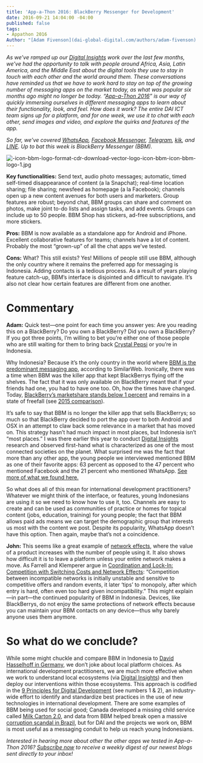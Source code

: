 ```yaml
---
title: 'App-a-Thon 2016: BlackBerry Messenger for Development'
date: 2016-09-21 14:04:00 -04:00
published: false
tags:
- Appathon 2016
Author: "[Adam Fivenson](dai-global-digital.com/authors/adam-fivenson) & [John DeRiggi](dai-global-digital.com/authors/john-deriggi/)"
---
```


*As we’ve ramped up our [Digital Insights](http://dai-global-digital.com/tags/?tag=digital-insights) work over the last few months, we’ve had the opportunity to talk with people around Africa, Asia, Latin America, and  the Middle East about the digital tools they use to stay in touch with each other and the world around them. These conversations have reminded us that we have to work hard to stay on top of the growing number of messaging apps on the market today, as what was popular six months ago might no longer be today. “[App-a-Thon 2016](http://dai-global-digital.com/tags/?tag=appathon-2016)” is our way of quickly immersing ourselves in different messaging apps to learn about their functionality, look, and feel. How does it work? The entire DAI ICT team signs up for a platform, and for one week, we use it to chat with each other, send images and video, and explore the quirks and features of the app.*

*So far, we’ve covered [WhatsApp](http://dai-global-digital.com/whatsapp-appathon-2016.html), [Facebook Messenger](http://dai-global-digital.com/facebook-messenger.html), [Telegram](http://dai-global-digital.com/app-a-thon-2016-telegram-for-development.html), [kik](http://dai-global-digital.com/appathon-2016-kik-for-development.html), and [LINE](http://dai-global-digital.com/app-a-thon-2016-line-for-development.html). Up to bat this week is BlackBerry Messenger (BBM).*

<!--more-->

![-icon-bbm-logo-format-cdr-download-vector-logo-icon-bbm-icon-bbm-logo-1.jpg](/uploads/-icon-bbm-logo-format-cdr-download-vector-logo-icon-bbm-icon-bbm-logo-1.jpg)

**Key functionalities:** Send text, audio photo messages; automatic, timed self-timed disappearance of content (a la Snapchat); real-time location sharing; file sharing; newsfeed as homepage (a la Facebook); channels open up a new content avenues for both users and marketers. Group features are robust; beyond chat, BBM groups can share and comment on photos, make joint to-do lists and assign tasks, and add events. Groups can include up to 50 people. BBM Shop has stickers, ad-free subscriptions, and more stickers.

**Pros:** BBM is now available as a standalone app for Android and iPhone. Excellent collaborative features for teams; channels have a lot of content. Probably the most “grown-up” of all the chat apps we’ve tested.

**Cons:** What? This still exists? Yes! Millions of people still use BBM, although the only country where it remains the preferred app for messaging is Indonesia. Adding contacts is a tedious process. As a result of years playing feature catch-up, BBM’s interface is disjointed and difficult to navigate. It’s also not clear how certain features are different from one another.

# **Commentary**

**Adam:** Quick test—one point for each time you answer yes: Are you reading this on a BlackBerry? Do you own a BlackBerry? Did you own a BlackBerry? If you got three points, I’m willing to bet you’re either one of those people who are still waiting for them to bring back [Crystal Pepsi](https://www.youtube.com/watch?v=KPvyq_KmXhc) or you’re in Indonesia.

Why Indonesia? Because it’s the only country in the world where [BBM is the predominant messaging app](https://www.similarweb.com/blog/worldwide-messaging-apps), according to SimilarWeb. Ironically, there was a time when BBM was the killer app that kept BlackBerrys flying off the shelves. The fact that it was only available on BlackBerry meant that if your friends had one, you had to have one too. Oh, how the times have changed. Today, [BlackBerry’s marketshare stands below 1 percent](http://bgr.com/2016/05/23/smartphone-market-share-q1-2016/) and remains in a state of freefall (see [2015 comparison](http://bgr.com/2016/05/23/smartphone-market-share-q1-2016/)).

It’s safe to say that BBM is no longer the killer app that sells BlackBerrys; so much so that BlackBerry decided to port the app over to both Android and OSX in an attempt to claw back some relevance in a market that has moved on. This strategy hasn’t had much impact in most places, but Indonesia isn’t “most places.” I was there earlier this year to conduct [Digital Insights](http://dai-global-digital.com/where-whatsapp-is-just-another-bbm-clone-digital-insights-indonesia.html) research and observed first-hand what is characterized as one of the most connected societies on the planet. What surprised me was the fact that more than any other app, the young people we interviewed mentioned BBM as one of their favorite apps: 63 percent as opposed to the 47 percent who mentioned Facebook and the 21 percent who mentioned WhatsApp. [See more of what we found here.](http://dai-global-digital.com/where-whatsapp-is-just-another-bbm-clone-digital-insights-indonesia.html)

So what does all of this mean for international development practitioners? Whatever we might think of the interface, or features, young Indonesians are using it so we need to know how to use it, too. Channels are easy to create and can be used as communities of practice or homes for topical content (jobs, education, training) for young people; the fact that BBM allows paid ads means we can target the demographic group that interests us most with the content we post. Despite its popularity, WhatsApp doesn’t have this option. Then again, maybe that’s not a coincidence.

**John:** This seems like a great example of [network effects](https://en.wikipedia.org/wiki/Network_effect), where the value of a product increases with the number of people using it. It also shows how difficult it is to leave a platform unless your entire network makes a move. As Farrell and Klemperer argue in [Coordination and Lock-In: Competition with Switching Costs and Network Effects](http://www.sciencedirect.com/science/article/pii/S1573448X06030317): “Competition between incompatible networks is initially unstable and sensitive to competitive offers and random events, it later ‘tips’ to monopoly, after which entry is hard, often even too hard given incompatibility.” This might explain—in part—the continued popularity of BBM in Indonesia. Devices, like BlackBerrys, do not enjoy the same protections of network effects because you can maintain your BBM contacts on any device—thus why barely anyone uses them anymore.

# **So what do we conclude?**

While some might chuckle and compare BBM in Indonesia to [David Hasselhoff in Germany](https://www.buzzfeed.com/philippjahner/hoff-all-hoff-and-nothing-but-the-hoff?utm_term=.jvowWMnEG#.olg9vJ8xY), we don’t joke about local platform choices. As international development practitioners, we are much more effective when we work to understand local ecosystems (via [Digital Insights](http://dai-global-digital.com/tags/?tag=digital-insights)) and then deploy our interventions within those ecosystems. This approach is codified in the [9 Principles for Digital Development](http://digitalprinciples.org/) (see numbers 1 & 2), an industry-wide effort to identify and standardize best practices in the use of new technologies in international development. There are some examples of BBM being used for social good; Canada developed a missing child service called [Milk Carton 2.0](https://www.youtube.com/watch?v=b7C7pV423Zc), and data from BBM helped break open a massive [corruption scandal in Brazil](http://www.digitaltrends.com/mobile/bbm-helps-uncover-brazilian-corruption-scandal/), but for DAI and the projects we work on, BBM is most useful as a messaging conduit to help us reach young Indonesians.

*Interested in hearing more about other the other apps we tested in App-a-Thon 2016? [Subscribe now](https://confirmsubscription.com/h/r/066AFBA15492935C) to receive a weekly digest of our newest blogs sent directly to your inbox!*